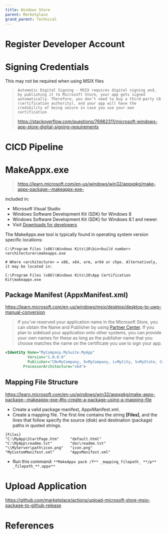 ```yaml
---
title: Windows Store
parent: Marketplace
grand_parent: Technical
---
```


# Register Developer Account

# Signing Credentials

This may not be required when using MSIX files

> `Automatic Digital Signing - MSIX requires digital signing and, by publishing it to Microsoft Store, your app gets signed automatically. Therefore, you don’t need to buy a third-party CA (certification authority), and your app will have the credibility of being secure in case you use your own certification`
> 
> https://stackoverflow.com/questions/76982311/microsoft-windows-app-store-digital-signing-requirements

# CICD Pipeline


# MakeAppx.exe
> https://learn.microsoft.com/en-us/windows/win32/appxpkg/make-appx-package--makeappx-exe-

included in:
- Microsoft Visual Studio
- Windows Software Development Kit (SDK) for Windows 8
- Windows Software Development Kit (SDK) for Windows 8.1 and newer. 
- Visit [Downloads for developers](https://msdn.microsoft.com/windows/apps/br229516.aspx)

The MakeAppx.exe tool is typically found in operating system version specific locations:

```
C:\Program Files (x86)\Windows Kits\10\bin<build number><architecture>\makeappx.exe

# Where <architecture> = x86, x64, arm, ar64 or chpe. Alternatively, it may be located in:

C:\Program Files (x86)\Windows Kits\10\App Certification Kit\makeappx.exe
```

## Package Manifest (AppxManifest.xml)

https://learn.microsoft.com/en-us/windows/msix/desktop/desktop-to-uwp-manual-conversion

> If you've reserved your application name in the Microsoft Store, you can obtain the Name and Publisher by using [Partner Center](https://partner.microsoft.com/dashboard). If you plan to sideload your application onto other systems, you can provide your own names for these as long as the publisher name that you choose matches the name on the certificate you use to sign your app.

```xml
<Identity Name="MyCompany.MySuite.MyApp"
          Version="1.0.0.0"
          Publisher="CN=MyCompany, O=MyCompany, L=MyCity, S=MyState, C=MyCountry"
		ProcessorArchitecture="x64">
```



## Mapping File Structure

https://learn.microsoft.com/en-us/windows/win32/appxpkg/make-appx-package--makeappx-exe-#to-create-a-package-using-a-mapping-file

- Create a valid package manifest, AppxManifest.xml.
- Create a mapping file. The first line contains the string **[Files]**, and the lines that follow specify the source (disk) and destination (package) paths in quoted strings.
```
[Files]
"C:\MyApp\StartPage.htm"     "default.html"
"C:\MyApp\readme.txt"        "doc\readme.txt"
"\\MyServer\path\icon.png"   "icon.png"
"MyCustomManifest.xml"       "AppxManifest.xml"
```
- Run this command: `**MakeAppx pack /f** _mapping_filepath_ **/p** _filepath_**.appx**`


# Upload Application

https://github.com/marketplace/actions/upload-microsoft-store-msix-package-to-github-release



# References
